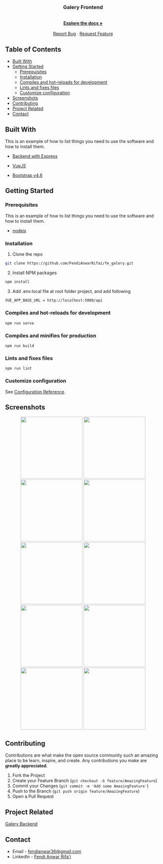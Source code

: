 <br>

<p align="center">
  <h3 align="center">Galery Frontend</h3>
</p>

<p align="center">
    <br />
    <a href="https://github.com/FendiAnwarRifai/fe_galery"><strong>Explore the docs »</strong></a>
    <br />
    <br />
    <a href="https://github.com/FendiAnwarRifai/fe_galery/issues">Report Bug</a>
    ·
    <a href="https://github.com/FendiAnwarRifai/fe_galery/issues">Request Feature</a>
  </p>
</p>

## Table of Contents

* [Built With](#built-with)
* [Getting Started](#getting-started)
  * [Prerequisites](#prerequisites)
  * [Installation](#installation)
  * [Compiles and hot-reloads for development](#compiles-and-hot-reloads-for-development)
  * [Lints and fixes files](#lints-and-fixes-files)
  * [Customize configuration](#customize-configuration)
* [Screenshots](#screenshots)
* [Contributing](#contributing)
* [Project Related](#project-related)
* [Contact](#contact)


## Built With
This is an example of how to list things you need to use the software and how to install them.

* [Backend with Express](https://expressjs.com/)

* [VueJS](https://vuejs.org/)

* [Bootstrap v4.6](https://getbootstrap.com/docs/4.6/getting-started/introduction/)

## Getting Started

### Prerequisites

This is an example of how to list things you need to use the software and how to install them.

* [nodejs](https://nodejs.org/en/download/)

### Installation

1. Clone the repo
```sh
git clone https://github.com/FendiAnwarRifai/fe_galery.git
```
2. Install NPM packages

```sh
npm install
```

3. Add .env.local file at root folder project, and add following
```sh
VUE_APP_BASE_URL = http://localhost:5000/api
```

### Compiles and hot-reloads for development
```
npm run serve
```

### Compiles and minifies for production
```
npm run build
```

### Lints and fixes files
```
npm run lint
```

### Customize configuration
See [Configuration Reference](https://cli.vuejs.org/config/).

##  Screenshots
<p align='center'>
  <span>
    <image width="200" src='./screenshots/album.PNG' />
    <image width="200" src='./screenshots/create_album.PNG' />
    <image width="200" src='./screenshots/delete_album.PNG' />
    <image width="200" src='./screenshots/delete_selected_album.PNG' />
    <image width="200" src='./screenshots/edit_album.PNG' />
    <image width="200" src='./screenshots/photos.PNG' />
    <image width="200" src='./screenshots/create_photos.PNG' />
    <image width="200" src='./screenshots/delete_photos.PNG' />
    <image width="200" src='./screenshots/delete_selected_photos.PNG' />
    <image width="200" src='./screenshots/edit_photos.PNG' />
   
## Contributing

Contributions are what make the open source community such an amazing place to be learn, inspire, and create. Any contributions you make are **greatly appreciated**.

1. Fork the Project
2. Create your Feature Branch (`git checkout -b feature/AmazingFeature`)
3. Commit your Changes (`git commit -m 'Add some AmazingFeature'`)
4. Push to the Branch (`git push origin feature/AmazingFeature`)
5. Open a Pull Request   
 
## Project Related

[Galery Backend](https://github.com/FendiAnwarRifai/be_galery)
 
## Contact
- Email - fendianwar36@gmail.com
- LinkedIn - [Fendi Anwar Rifa'i](https://www.linkedin.com/in/fendi-anwar-rifai/)
